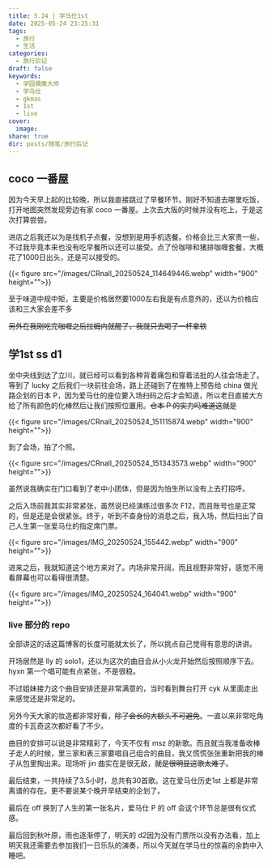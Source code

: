 ```yaml
---
title: 5.24 | 学马仕1st
date: 2025-05-24 23:25:31
tags:
  - 旅行
  - 生活
categories:
  - 旅行后记
draft: false
keywords:
  - 学园偶像大师
  - 学马仕
  - gkmas
  - 1st
  - live
cover:
  image: 
share: true
dir: posts/随笔/旅行后记
---
```


## coco 一番屋

因为今天早上起的比较晚，所以我直接跳过了早餐环节。刚好不知道去哪里吃饭，打开地图突然发现旁边有家 coco 一番屋。上次去大阪的时候并没有吃上，于是这次打算尝尝。

进店之后我还以为是找机子点餐，没想到是用手机选餐。价格会比三大家贵一些，不过我毕竟本来也没有吃早餐所以还可以接受。点了份咖啡和猪排咖喱套餐，大概花了1000日出头，还是可以接受的。

{{< figure src="/images/CRnall_20250524_114649446.webp"  width="900" height="">}}

至于味道中规中矩，主要是价格居然要1000左右我是有点意外的，还以为价格应该和三大家会差不多

~~另外在我刚吃完咖喱之后拉姆内就醒了，我就只去喝了一杯拿铁~~

## 学1st ss d1

坐中央线到达了立川，就已经可以看到各种背着痛包和穿着法批的人往会场走了。等到了 lucky 之后我们一块前往会场，路上还碰到了在推特上预告给 china 做光路企划的日本 P，因为爱马仕的座位要入场扫码之后才会知道，所以老日直接大方给了所有颜色的化棒然后让我们按照位置用。~~仓本 P 的实力吗难道这就是~~

{{< figure src="/images/CRnall_20250524_151115874.webp"  width="900" height="">}}

到了会场，拍了个照。

{{< figure src="/images/CRnall_20250524_151343573.webp"  width="900" height="">}}

虽然说我确实在门口看到了老中小团体，但是因为怕生所以没有上去打招呼。

之后入场前我其实非常紧张，虽然说已经演练过很多次 F12，而且账号也是正常的，但是还是会很紧张。终于，听到不查身份的消息之后，我入场，然后扫出了自己人生第一张爱马仕的指定席门票。

{{< figure src="/images/IMG_20250524_155442.webp"  width="900" height="">}}

进来之后，我就知道这个地方来对了。内场非常开阔，而且视野非常好，感觉不用看屏幕也可以看得很清楚。

{{< figure src="/images/IMG_20250524_164041.webp"  width="900" height="">}}

### live 部分的 repo

全部讲这的话这篇博客的长度可能就太长了，所以挑点自己觉得有意思的讲讲。

开场居然是 lly 的 solo1，还以为这次的曲目会从小火龙开始然后按照顺序下去。hyxn 第一个唱可能有点紧张，不是很稳。

不过姐妹接力这个曲目安排还是非常满意的，当时看到舞台打开 cyk 从里面走出来感觉还是非常足的。

另外今天大家的妆造都非常好看，~~除了会长的大额头不可避免~~。一直以来非常吃角度的卡瓦奇这次都好看了不少。

曲目的安排可以说是非常精彩了，今天不仅有 msz 的新歌。而且就当我准备收棒子走人的时候，里三家和表三家要唱自己组合的曲目，我又慌慌张张重新把我的棒子从包里掏出来。现场听 jin 曲实在是很无敌，~~就是很明显这歌太难了~~。

最后结束，一共持续了3.5小时，总共有30首歌。这在爱马仕历史1st 上都是非常离谱的存在。更不要说某个晚开早结束的企划了。

最后在 off 换到了人生的第一张名片，爱马仕 P 的 off 会这个环节总是很有仪式感。

最后回到秋叶原，雨也逐渐停了，明天的 d2因为没有门票所以没有办法看，加上明天我还需要去参加我们一日乐队的演奏，所以今天就在学马仕的惊喜的余韵中入睡吧。
